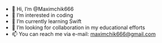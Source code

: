 - 👋 Hi, I’m @Maximchik666
- 👀 I’m interested in coding
- 🌱 I’m currently learning Swift
- 💞️ I’m looking for collaboration in my educational efforts
- 📫 You can reach me via e-mail: maximchik666@gmail.com

<!---
Maximchik666/Maximchik666 is a ✨ special ✨ repository because its `README.md` (this file) appears on your GitHub profile.
You can click the Preview link to take a look at your changes.
--->
